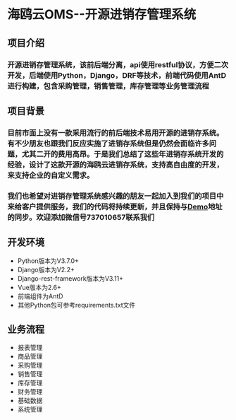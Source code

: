 # 海鸥云OMS--开源进销存管理系统
## 项目介绍
### 开源进销存管理系统，该前后端分离，api使用restful协议，方便二次开发，后端使用Python，Django，DRF等技术，前端代码使用AntD进行构建，包含采购管理，销售管理，库存管理等业务管理流程

## 项目背景
### 目前市面上没有一款采用流行的前后端技术易用开源的进销存系统。有不少朋友也跟我们反应实施了进销存系统但是仍然会面临许多问题，尤其二开的费用高昂。于是我们总结了这些年进销存系统开发的经验，设计了这款开源的海鸥云进销存系统，支持高自由度的开发，来支持企业的自定义需求。
### 我们也希望对进销存管理系统感兴趣的朋友一起加入到我们的项目中来给客户提供服务，我们的代码将持续更新，并且保持与[Demo](http://oms.haioucloud.com/)地址的同步。欢迎添加微信号737010657联系我们

## 开发环境
* Python版本为V3.7.0+
* Django版本为V2.2+
* Django-rest-framework版本为V3.11+
* Vue版本为2.6+
* 前端组件为AntD
* 其他Python包可参考requirements.txt文件

## 业务流程
* 报表管理
* 商品管理
* 采购管理
* 销售管理
* 库存管理
* 财务管理
* 基础数据
* 系统管理

